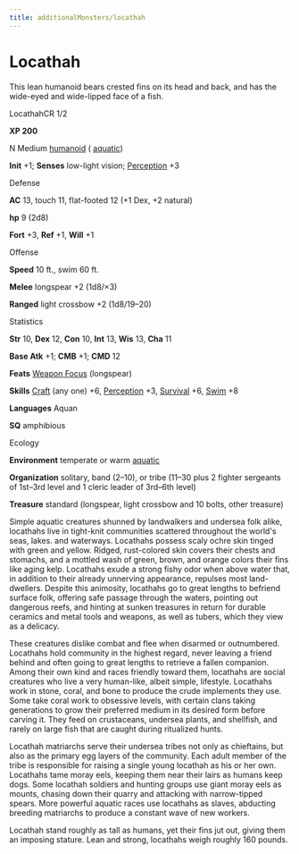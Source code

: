 ```yaml
---
title: additionalMonsters/locathah
---
```

# Locathah

This lean humanoid bears crested fins on its head and back, and has the wide-eyed and wide-lipped face of a fish.

LocathahCR 1/2

**XP 200**

N Medium [humanoid](monsters/creatureTypes.md#_humanoid) ( [aquatic](monsters/creatureTypes.md#_aquatic-subtype))

**Init** +1; **Senses** low-light vision; [Perception](additionalMonsters/../skills/perception.md#_perception) +3

Defense

**AC** 13, touch 11, flat-footed 12 (+1 Dex, +2 natural)

**hp** 9 (2d8)

**Fort** +3, **Ref** +1, **Will** +1

Offense

**Speed** 10 ft., swim 60 ft.

**Melee** longspear +2 (1d8/×3)

**Ranged** light crossbow +2 (1d8/19–20)

Statistics

**Str** 10, **Dex** 12, **Con** 10, **Int** 13, **Wis** 13, **Cha** 11

**Base Atk** +1; **CMB** +1; **CMD** 12

**Feats** [Weapon Focus](additionalMonsters/../feats.md#_weapon-focus) (longspear)

**Skills** [Craft](additionalMonsters/../skills/craft.md#_craft) (any one) +6, [Perception](additionalMonsters/../skills/perception.md#_perception) +3, [Survival](additionalMonsters/../skills/survival.md#_survival) +6, [Swim](additionalMonsters/../skills/swim.md#_swim) +8

**Languages** Aquan

**SQ** amphibious

Ecology

**Environment** temperate or warm [aquatic](monsters/creatureTypes.md#_aquatic-subtype)

**Organization** solitary, band (2–10), or tribe (11–30 plus 2 fighter sergeants of 1st–3rd level and 1 cleric leader of 3rd–6th level)

**Treasure** standard (longspear, light crossbow and 10 bolts, other treasure)

Simple aquatic creatures shunned by landwalkers and undersea folk alike, locathahs live in tight-knit communities scattered throughout the world's seas, lakes. and waterways. Locathahs possess scaly ochre skin tinged with green and yellow. Ridged, rust-colored skin covers their chests and stomachs, and a mottled wash of green, brown, and orange colors their fins like aging kelp. Locathahs exude a strong fishy odor when above water that, in addition to their already unnerving appearance, repulses most land-dwellers. Despite this animosity, locathahs go to great lengths to befriend surface folk, offering safe passage through the waters, pointing out dangerous reefs, and hinting at sunken treasures in return for durable ceramics and metal tools and weapons, as well as tubers, which they view as a delicacy.

These creatures dislike combat and flee when disarmed or outnumbered. Locathahs hold community in the highest regard, never leaving a friend behind and often going to great lengths to retrieve a fallen companion. Among their own kind and races friendly toward them, locathahs are social creatures who live a very human-like, albeit simple, lifestyle. Locathahs work in stone, coral, and bone to produce the crude implements they use. Some take coral work to obsessive levels, with certain clans taking generations to grow their preferred medium in its desired form before carving it. They feed on crustaceans, undersea plants, and shellfish, and rarely on large fish that are caught during ritualized hunts.

Locathah matriarchs serve their undersea tribes not only as chieftains, but also as the primary egg layers of the community. Each adult member of the tribe is responsible for raising a single young locathah as his or her own. Locathahs tame moray eels, keeping them near their lairs as humans keep dogs. Some locathah soldiers and hunting groups use giant moray eels as mounts, chasing down their quarry and attacking with narrow-tipped spears. More powerful aquatic races use locathahs as slaves, abducting breeding matriarchs to produce a constant wave of new workers.

Locathah stand roughly as tall as humans, yet their fins jut out, giving them an imposing stature. Lean and strong, locathahs weigh roughly 160 pounds.


